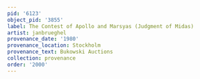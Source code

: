 ```yaml
---
pid: '6123'
object_pid: '3855'
label: The Contest of Apollo and Marsyas (Judgment of Midas)
artist: janbrueghel
provenance_date: '1980'
provenance_location: Stockholm
provenance_text: Bukowski Auctions
collection: provenance
order: '2000'
---
```

